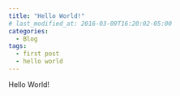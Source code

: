 ```yaml
---
title: "Hello World!"
# last_modified_at: 2016-03-09T16:20:02-05:00
categories:
  - Blog
tags:
  - first post
  - hello world
---
```


Hello World!
